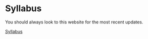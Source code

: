 Syllabus
============================

You should always look to this website for the most recent updates.

[Syllabus](https://rpi.box.com/s/h23poh51rmrkk61zgniu3vsi26nmriyo)
